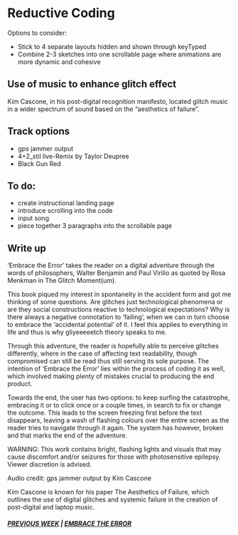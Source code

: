 # Reductive Coding 

Options to consider: 
- Stick to 4 separate layouts hidden and shown through keyTyped
- Combine 2-3 sketches into one scrollable page where animations are more dynamic and cohesive 

## Use of music to enhance glitch effect
Kim Cascone, in his post-digital recognition manifesto, located glitch music in a wider spectrum of sound based on the “aesthetics of failure”.

## Track options 
- gps jammer output 
- 4+2_stil live-Remix by Taylor Deupree 
- Black Gun Red 

## To do: 
- create instructional landing page
- introduce scrolling into the code 
- input song 
- piece together 3 paragraphs into the scrollable page 

## Write up

‘Embrace the Error’ takes the reader on a digital adventure through the words of philosophers, Walter Benjamin and Paul Virilio as quoted by Rosa Menkman in The Glitch Moment(um).

This book piqued my interest in spontaneity in the accident form and got me thinking of some questions. Are glitches just technological phenomena or are they social constructions reactive to technological expectations? Why is there always a negative connotation to ‘failing’, when we can in turn choose to embrace the ‘accidental potential’ of it. I feel this applies to everything in life and thus is why gliyeeeeetch theory speaks to me. 

Through this adventure, the reader is hopefully able to perceive glitches differently, where in the case of affecting text readability, though compromised can still be read thus still serving its sole purpose. The intention of ‘Embrace the Error’ lies within the process of coding it as well, which involved making plenty of mistakes crucial to producing the end product. 

Towards the end, the user has two options: to keep surfing the catastrophe, embracing it or to click once or a couple times, in search to fix or change the outcome. This leads to the screen freezing first before the text disappears, leaving a wash of flashing colours over the entire screen as the reader tries to navigate through it again. The system has however, broken and that marks the end of the adventure. 

WARNING: This work contains bright, flashing lights and visuals that may cause discomfort and/or seizures for those with photosensitive epilepsy. Viewer discretion is advised.

Audio credit: gps jammer output by Kim Cascone 

Kim Cascone is known for his paper The Aesthetics of Failure, which outlines the use of digital glitches and systemic failure in the creation of post-digital and laptop music. 


##### [PREVIOUS WEEK](https://samanthangsy.github.io/codewords/Weekly%20Diary/11/)  |  [EMBRACE THE ERROR](https://samanthangsy.github.io/codewords/Final/)
